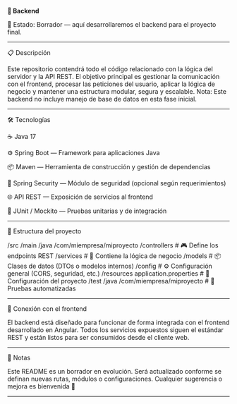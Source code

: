 **🧠 Backend**

📝 Estado: Borrador — aquí desarrollaremos el backend para el proyecto final.


---

📋 Descripción

Este repositorio contendrá todo el código relacionado con la lógica del servidor y la API REST. El objetivo principal es gestionar la comunicación con el frontend, procesar las peticiones del usuario, aplicar la lógica de negocio y mantener una estructura modular, segura y escalable.
Nota: Este backend no incluye manejo de base de datos en esta fase inicial.


---

🛠️ Tecnologías

☕ Java 17

⚙️ Spring Boot — Framework para aplicaciones Java

📦 Maven — Herramienta de construcción y gestión de dependencias

🔐 Spring Security — Módulo de seguridad (opcional según requerimientos)

🌐 API REST — Exposición de servicios al frontend

🧪 JUnit / Mockito — Pruebas unitarias y de integración



---

📂 Estructura del proyecto

/src
  /main
    /java
      /com/miempresa/miproyecto
        /controllers   # 🎮 Define los endpoints REST
        /services      # 🧠 Contiene la lógica de negocio
        /models        # 📦 Clases de datos (DTOs o modelos internos)
        /config        # ⚙️ Configuración general (CORS, seguridad, etc.)
    /resources
      application.properties  # 📁 Configuración del proyecto
  /test
    /java
      /com/miempresa/miproyecto  # 🧪 Pruebas automatizadas


---

🔗 Conexión con el frontend

El backend está diseñado para funcionar de forma integrada con el frontend desarrollado en Angular. Todos los servicios expuestos siguen el estándar REST y están listos para ser consumidos desde el cliente web.


---

📝 Notas

Este README es un borrador en evolución. Será actualizado conforme se definan nuevas rutas, módulos o configuraciones.
Cualquier sugerencia o mejora es bienvenida 🚀


---
